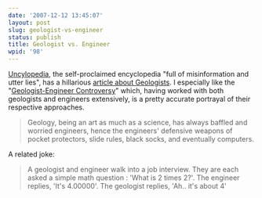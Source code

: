 ```yaml
---
date: '2007-12-12 13:45:07'
layout: post
slug: geologist-vs-engineer
status: publish
title: Geologist vs. Engineer
wpid: '98'
---
```


[Uncylopedia](http://uncyclopedia.org/wiki/Main_Page), the self-proclaimed encyclopedia "full of misinformation and utter lies", has a hillarious [article about Geologists](http://uncyclopedia.org/wiki/Geologist). I especially like the "[Geologist-Engineer Controversy](http://uncyclopedia.org/wiki/Geologist#The_Great_Geologist-Engineer_Controversy)" which, having worked with both geologists and engineers extensively, is a pretty accurate portrayal of their respective approaches.



> Geology, being an art as much as a science, has always baffled and worried engineers, hence the engineers' defensive weapons of pocket protectors, slide rules, black socks, and eventually computers.





A related joke:



> A geologist and engineer walk into a job interview. They are each asked a simple math question : 'What is 2 times 2?'.  The engineer replies, 'It's 4.00000'. The geologist replies, 'Ah.. it's about 4'




